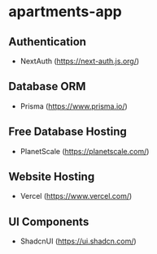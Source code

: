 # apartments-app

## Authentication
- NextAuth (https://next-auth.js.org/)

## Database ORM
- Prisma (https://www.prisma.io/)

## Free Database Hosting
- PlanetScale (https://planetscale.com/)

## Website Hosting
- Vercel (https://www.vercel.com/)

## UI Components
- ShadcnUI (https://ui.shadcn.com/)